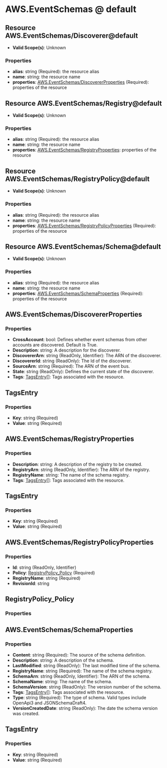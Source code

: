 # AWS.EventSchemas @ default

## Resource AWS.EventSchemas/Discoverer@default
* **Valid Scope(s)**: Unknown
### Properties
* **alias**: string (Required): the resource alias
* **name**: string: the resource name
* **properties**: [AWS.EventSchemas/DiscovererProperties](#awseventschemasdiscovererproperties) (Required): properties of the resource

## Resource AWS.EventSchemas/Registry@default
* **Valid Scope(s)**: Unknown
### Properties
* **alias**: string (Required): the resource alias
* **name**: string: the resource name
* **properties**: [AWS.EventSchemas/RegistryProperties](#awseventschemasregistryproperties): properties of the resource

## Resource AWS.EventSchemas/RegistryPolicy@default
* **Valid Scope(s)**: Unknown
### Properties
* **alias**: string (Required): the resource alias
* **name**: string: the resource name
* **properties**: [AWS.EventSchemas/RegistryPolicyProperties](#awseventschemasregistrypolicyproperties) (Required): properties of the resource

## Resource AWS.EventSchemas/Schema@default
* **Valid Scope(s)**: Unknown
### Properties
* **alias**: string (Required): the resource alias
* **name**: string: the resource name
* **properties**: [AWS.EventSchemas/SchemaProperties](#awseventschemasschemaproperties) (Required): properties of the resource

## AWS.EventSchemas/DiscovererProperties
### Properties
* **CrossAccount**: bool: Defines whether event schemas from other accounts are discovered. Default is True.
* **Description**: string: A description for the discoverer.
* **DiscovererArn**: string (ReadOnly, Identifier): The ARN of the discoverer.
* **DiscovererId**: string (ReadOnly): The Id of the discoverer.
* **SourceArn**: string (Required): The ARN of the event bus.
* **State**: string (ReadOnly): Defines the current state of the discoverer.
* **Tags**: [TagsEntry](#tagsentry)[]: Tags associated with the resource.

## TagsEntry
### Properties
* **Key**: string (Required)
* **Value**: string (Required)

## AWS.EventSchemas/RegistryProperties
### Properties
* **Description**: string: A description of the registry to be created.
* **RegistryArn**: string (ReadOnly, Identifier): The ARN of the registry.
* **RegistryName**: string: The name of the schema registry.
* **Tags**: [TagsEntry](#tagsentry)[]: Tags associated with the resource.

## TagsEntry
### Properties
* **Key**: string (Required)
* **Value**: string (Required)

## AWS.EventSchemas/RegistryPolicyProperties
### Properties
* **Id**: string (ReadOnly, Identifier)
* **Policy**: [RegistryPolicy_Policy](#registrypolicypolicy) (Required)
* **RegistryName**: string (Required)
* **RevisionId**: string

## RegistryPolicy_Policy
### Properties

## AWS.EventSchemas/SchemaProperties
### Properties
* **Content**: string (Required): The source of the schema definition.
* **Description**: string: A description of the schema.
* **LastModified**: string (ReadOnly): The last modified time of the schema.
* **RegistryName**: string (Required): The name of the schema registry.
* **SchemaArn**: string (ReadOnly, Identifier): The ARN of the schema.
* **SchemaName**: string: The name of the schema.
* **SchemaVersion**: string (ReadOnly): The version number of the schema.
* **Tags**: [TagsEntry](#tagsentry)[]: Tags associated with the resource.
* **Type**: string (Required): The type of schema. Valid types include OpenApi3 and JSONSchemaDraft4.
* **VersionCreatedDate**: string (ReadOnly): The date the schema version was created.

## TagsEntry
### Properties
* **Key**: string (Required)
* **Value**: string (Required)

